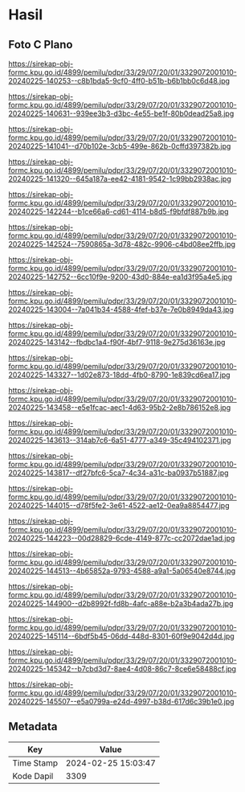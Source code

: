 # Hasil

## Foto C Plano

https://sirekap-obj-formc.kpu.go.id/4899/pemilu/pdpr/33/29/07/20/01/3329072001010-20240225-140253--c8b1bda5-9cf0-4ff0-b51b-b6b1bb0c6d48.jpg

https://sirekap-obj-formc.kpu.go.id/4899/pemilu/pdpr/33/29/07/20/01/3329072001010-20240225-140631--939ee3b3-d3bc-4e55-be1f-80b0dead25a8.jpg

https://sirekap-obj-formc.kpu.go.id/4899/pemilu/pdpr/33/29/07/20/01/3329072001010-20240225-141041--d70b102e-3cb5-499e-862b-0cffd397382b.jpg

https://sirekap-obj-formc.kpu.go.id/4899/pemilu/pdpr/33/29/07/20/01/3329072001010-20240225-141320--645a187a-ee42-4181-9542-1c99bb2938ac.jpg

https://sirekap-obj-formc.kpu.go.id/4899/pemilu/pdpr/33/29/07/20/01/3329072001010-20240225-142244--b1ce66a6-cd61-4114-b8d5-f9bfdf887b9b.jpg

https://sirekap-obj-formc.kpu.go.id/4899/pemilu/pdpr/33/29/07/20/01/3329072001010-20240225-142524--7590865a-3d78-482c-9906-c4bd08ee2ffb.jpg

https://sirekap-obj-formc.kpu.go.id/4899/pemilu/pdpr/33/29/07/20/01/3329072001010-20240225-142752--6cc10f9e-9200-43d0-884e-ea1d3f95a4e5.jpg

https://sirekap-obj-formc.kpu.go.id/4899/pemilu/pdpr/33/29/07/20/01/3329072001010-20240225-143004--7a041b34-4588-4fef-b37e-7e0b8949da43.jpg

https://sirekap-obj-formc.kpu.go.id/4899/pemilu/pdpr/33/29/07/20/01/3329072001010-20240225-143142--fbdbc1a4-f90f-4bf7-9118-9e275d36163e.jpg

https://sirekap-obj-formc.kpu.go.id/4899/pemilu/pdpr/33/29/07/20/01/3329072001010-20240225-143327--1d02e873-18dd-4fb0-8790-1e839cd6ea17.jpg

https://sirekap-obj-formc.kpu.go.id/4899/pemilu/pdpr/33/29/07/20/01/3329072001010-20240225-143458--e5e1fcac-aec1-4d63-95b2-2e8b786152e8.jpg

https://sirekap-obj-formc.kpu.go.id/4899/pemilu/pdpr/33/29/07/20/01/3329072001010-20240225-143613--314ab7c6-6a51-4777-a349-35c494102371.jpg

https://sirekap-obj-formc.kpu.go.id/4899/pemilu/pdpr/33/29/07/20/01/3329072001010-20240225-143817--df27bfc6-5ca7-4c34-a31c-ba0937b51887.jpg

https://sirekap-obj-formc.kpu.go.id/4899/pemilu/pdpr/33/29/07/20/01/3329072001010-20240225-144015--d78f5fe2-3e61-4522-ae12-0ea9a8854477.jpg

https://sirekap-obj-formc.kpu.go.id/4899/pemilu/pdpr/33/29/07/20/01/3329072001010-20240225-144223--00d28829-6cde-4149-877c-cc2072dae1ad.jpg

https://sirekap-obj-formc.kpu.go.id/4899/pemilu/pdpr/33/29/07/20/01/3329072001010-20240225-144513--4b65852a-9793-4588-a9a1-5a06540e8744.jpg

https://sirekap-obj-formc.kpu.go.id/4899/pemilu/pdpr/33/29/07/20/01/3329072001010-20240225-144900--d2b8992f-fd8b-4afc-a88e-b2a3b4ada27b.jpg

https://sirekap-obj-formc.kpu.go.id/4899/pemilu/pdpr/33/29/07/20/01/3329072001010-20240225-145114--6bdf5b45-06dd-448d-8301-60f9e9042d4d.jpg

https://sirekap-obj-formc.kpu.go.id/4899/pemilu/pdpr/33/29/07/20/01/3329072001010-20240225-145342--b7cbd3d7-8ae4-4d08-86c7-8ce6e58488cf.jpg

https://sirekap-obj-formc.kpu.go.id/4899/pemilu/pdpr/33/29/07/20/01/3329072001010-20240225-145507--e5a0799a-e24d-4997-b38d-617d6c39b1e0.jpg


## Metadata

| Key        | Value               |
| ---------- | ------------------- |
| Time Stamp | 2024-02-25 15:03:47 |
| Kode Dapil | 3309                |



